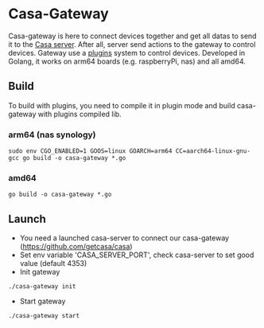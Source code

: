 # Casa-Gateway

Casa-gateway is here to connect devices together and get all datas to send it to the [Casa server](https://github.com/ItsJimi/casa). After all, server send actions to the gateway to control devices. Gateway use a [plugins](https://github.com/getcasa?q=plugin) system to control devices. Developed in Golang, it works on arm64 boards (e.g. raspberryPi, nas) and all amd64.

## Build

To build with plugins, you need to compile it in plugin mode and build casa-gateway with plugins compiled lib.

### arm64 (nas synology)

```
sudo env CGO_ENABLED=1 GOOS=linux GOARCH=arm64 CC=aarch64-linux-gnu-gcc go build -o casa-gateway *.go
```

### amd64

```
go build -o casa-gateway *.go
```

## Launch

- You need a launched casa-server to connect our casa-gateway (https://github.com/getcasa/casa)
- Set env variable 'CASA_SERVER_PORT', check casa-server to set good value (default 4353)
- Init gateway

```
./casa-gateway init
```

- Start gateway

```
./casa-gateway start
```
